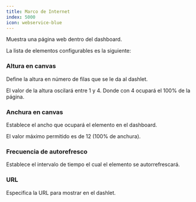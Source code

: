 ```yaml
---
title: Marco de Internet
index: 5000
icon: webservice-blue
---
```


Muestra una página web dentro del dashboard.

La lista de elementos configurables es la siguiente:

### Altura en canvas

Define la altura en número de filas que se le da al dashlet.

El valor de la altura oscilará entre 1 y 4. Donde con 4 ocupará el 100% de la página.

### Anchura en canvas

Establece el ancho que ocupará el elemento en el dashboard.

El valor máximo permitido es de 12 (100% de anchura).

### Frecuencia de autorefresco

Establece el intervalo de tiempo el cual el elemento se autorrefrescará.

### URL

Especifica la URL para mostrar en el dashlet.